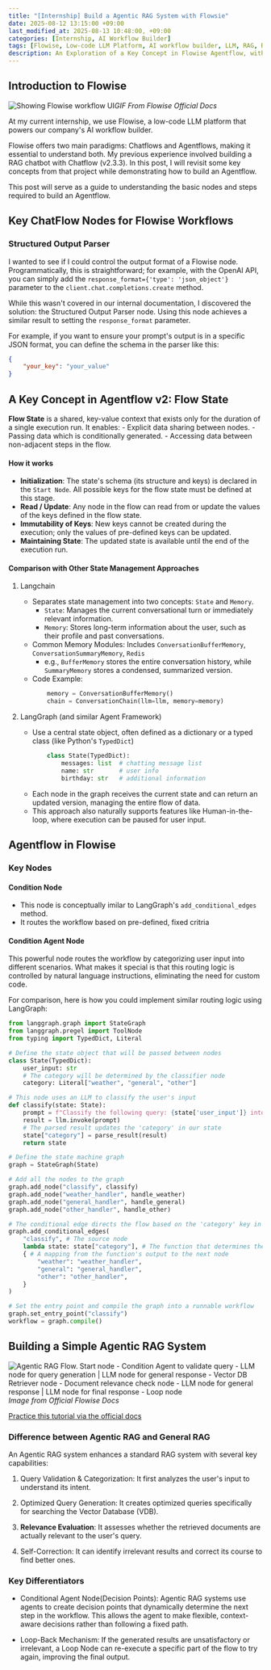 ```yaml
---
title: "[Internship] Build a Agentic RAG System with Flowsie"
date: 2025-08-12 13:15:00 +09:00
last_modified_at: 2025-08-13 10:48:00, +09:00
categories: [Internship, AI Workflow Builder]
tags: [Flowise, Low-code LLM Platform, AI workflow builder, LLM, RAG, RAG Agent, Internship]     # TAG names should always be lowercase
description: An Exploration of a Key Concept in Flowise Agentflow, with a Comparison to LangChain and LangGraph.
---
```


## Introduction to Flowise
![Showing Flowise workflow UI](https://docs.flowiseai.com/~gitbook/image?url=https%3A%2F%2F823733684-files.gitbook.io%2F%7E%2Ffiles%2Fv0%2Fb%2Fgitbook-x-prod.appspot.com%2Fo%2Fspaces%252F00tYLwhz5RyR7fJEhrWy%252Fuploads%252FK5NWsHkLAelZq9sBlY8x%252FFlowiseIntro.gif%3Falt%3Dmedia%26token%3Dea75ba7b-32fa-447d-8872-41fe5578fe1f&width=400&dpr=3&quality=100&sign=35a65986&sv=2)_GIF From Flowise Official Docs_

At my current internship, we use Flowise, a low-code LLM platform that powers our company's AI workflow builder.

Flowise offers two main paradigms: Chatflows and Agentflows, making it essential to understand both. My previous experience involved building a RAG chatbot with Chatflow (v2.3.3). In this post, I will revisit some key concepts from that project while demonstrating how to build an Agentflow.

This post will serve as a guide to understanding the basic nodes and steps required to build an Agentflow.

## Key ChatFlow Nodes for Flowise Workflows
### Structured Output Parser
I wanted to see if I could control the output format of a Flowise node. Programmatically, this is straightforward; for example, with the OpenAI API, you can simply add the `response_format={'type': 'json_object'}` parameter to the `client.chat.completions.create` method.

While this wasn't covered in our internal documentation, I discovered the solution: the Structured Output Parser node. Using this node achieves a similar result to setting the `response_format` parameter.

For example, if you want to ensure your prompt's output is in a specific JSON format, you can define the schema in the parser like this:

```json
{
    "your_key": "your_value"
}
```
## A Key Concept in Agentflow v2: Flow State
**Flow State** is a shared, key-value context that exists only for the duration of a single execution run.
It enables:
    - Explicit data sharing between nodes.
    - Passing data which is conditionally generated.
    - Accessing data between non-adjacent steps in the flow.

#### How it works
- **Initialization**: The state's schema (its structure and keys) is declared in the `Start Node`. All possible keys for the flow state must be defined at this stage.
- **Read / Update**: Any node in the flow can read from or update the values of the keys defined in the flow state.
- **Immutability of Keys**: New keys cannot be created during the execution; only the values of pre-defined keys can be updated.
- **Maintaining State**: The updated state is available until the end of the execution run.

#### Comparison with Other State Management Approaches
1. Langchain
    - Separates state management into two concepts: `State` and `Memory`.
        - `State`: Manages the current conversational turn or immediately relevant information.
        - `Memory`: Stores long-term information about the user, such as their profile and past conversations.
    - Common Memory Modules: Includes `ConversationBufferMemory`, `ConversationSummaryMemory`, `Redis`
        - e.g., `BufferMemory` stores the entire conversation history, while `SummaryMemory` stores a condensed, summarized version.
    - Code Example:
        ```python
            memory = ConversationBufferMemory()
            chain = ConversationChain(llm=llm, memory=memory)
        ```

2. LangGraph (and similar Agent Framework)
    - Use a central state object, often defined as a dictionary or a typed class (like Python's `TypedDict`)
        ```python
            class State(TypedDict):
                messages: list  # chatting message list
                name: str       # user info
                birthday: str   # additional information
        ```
    - Each node in the graph receives the current state and can return an updated version, managing the entire flow of data.
    - This approach also naturally supports features like Human-in-the-loop, where execution can be paused for user input.

## Agentflow in Flowise
### Key Nodes
#### Condition Node
- This node is conceptually imilar to LangGraph's `add_conditional_edges` method.
- It routes the workflow based on pre-defined, fixed critria

#### Condition Agent Node
This powerful node routes the workflow by categorizing user input into different scenarios. What makes it special is that this routing logic is controlled by natural language instructions, eliminating the need for custom code.

For comparison, here is how you could implement similar routing logic using LangGraph:
```python
from langgraph.graph import StateGraph
from langgraph.pregel import ToolNode
from typing import TypedDict, Literal

# Define the state object that will be passed between nodes
class State(TypedDict):
    user_input: str
    # The category will be determined by the classifier node
    category: Literal["weather", "general", "other"]

# This node uses an LLM to classify the user's input
def classify(state: State):
    prompt = f"Classify the following query: {state['user_input']} into one of the following categories: weather, general, or other."
    result = llm.invoke(prompt)
    # The parsed result updates the 'category' in our state
    state["category"] = parse_result(result) 
    return state

# Define the state machine graph
graph = StateGraph(State)

# Add all the nodes to the graph
graph.add_node("classify", classify)
graph.add_node("weather_handler", handle_weather)
graph.add_node("general_handler", handle_general)
graph.add_node("other_handler", handle_other)

# The conditional edge directs the flow based on the 'category' key in the state
graph.add_conditional_edges(
    "classify", # The source node
    lambda state: state["category"], # The function that determines the route
    { # A mapping from the function's output to the next node
        "weather": "weather_handler",
        "general": "general_handler",
        "other": "other_handler",
    }
)

# Set the entry point and compile the graph into a runnable workflow
graph.set_entry_point("classify")
workflow = graph.compile()
```
## Building a Simple Agentic RAG System
![Agentic RAG Flow. Start node - Condition Agent to validate query - LLM node for query generation | LLM node for general response - Vector DB Retriever node - Document relevance check node - LLM node for general response | LLM node for final response - Loop node](https://docs.flowiseai.com/~gitbook/image?url=https%3A%2F%2F823733684-files.gitbook.io%2F%7E%2Ffiles%2Fv0%2Fb%2Fgitbook-x-prod.appspot.com%2Fo%2Fspaces%252F00tYLwhz5RyR7fJEhrWy%252Fuploads%252FvqsOL3lc2hKQ2rq5IZpW%252Fimage.png%3Falt%3Dmedia%26token%3D8b3121f8-836a-494c-a881-5f5c9ee96102&width=400&dpr=3&quality=100&sign=ce56d133&sv=2)_Image from Official Flowise Docs_

[Practice this tutorial via the official docs](https://docs.flowiseai.com/tutorials/agentic-rag#step-2-adding-query-validation)

### Difference between Agentic RAG and General RAG
An Agentic RAG system enhances a standard RAG system with several key capabilities:

1. Query Validation & Categorization: It first analyzes the user's input to understand its intent.

2. Optimized Query Generation: It creates optimized queries specifically for searching the Vector Database (VDB).

3. **Relevance Evaluation**: It assesses whether the retrieved documents are actually relevant to the user's query.

4. Self-Correction: It can identify irrelevant results and correct its course to find better ones.

### Key Differentiators
- Conditional Agent Node(Decision Points): Agentic RAG systems use agents to create decision points that dynamically determine the next step in the workflow. This allows the agent to make flexible, context-aware decisions rather than following a fixed path.

- Loop-Back Mechanism: If the generated results are unsatisfactory or irrelevant, a Loop Node can re-execute a specific part of the flow to try again, improving the final output.